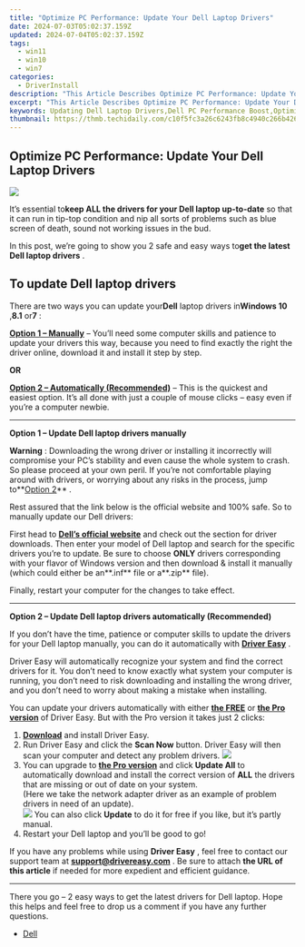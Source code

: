 ```yaml
---
title: "Optimize PC Performance: Update Your Dell Laptop Drivers"
date: 2024-07-03T05:02:37.159Z
updated: 2024-07-04T05:02:37.159Z
tags:
  - win11
  - win10
  - win7
categories:
  - DriverInstall
description: "This Article Describes Optimize PC Performance: Update Your Dell Laptop Drivers"
excerpt: "This Article Describes Optimize PC Performance: Update Your Dell Laptop Drivers"
keywords: Updating Dell Laptop Drivers,Dell PC Performance Boost,Optimize Laptop Speed,Dell Drivers Update Guide,Enhanced Laptop Performance,Dell System Update Tips,System Optimization with Dell Updates
thumbnail: https://thmb.techidaily.com/c10f5fc3a26c6243fb8c4940c266b426236bd87cd21bd2e8e71da4c4f75545bc.jpg
---
```


## Optimize PC Performance: Update Your Dell Laptop Drivers

![](https://images.drivereasy.com/wp-content/uploads/2018/08/img_5b7a8e7292419.jpg)

 It’s essential to**keep ALL the drivers for your Dell laptop up-to-date** so that it can run in tip-top condition and nip all sorts of problems such as blue screen of death, sound not working issues in the bud.

 In this post, we’re going to show you 2 safe and easy ways to**get the latest Dell laptop drivers** .

## To update Dell laptop drivers

 There are two ways you can update your**Dell** laptop drivers in**Windows 10** ,**8.1** or**7** :

[**Option 1 – Manually**](#O1) – You’ll need some computer skills and patience to update your drivers this way, because you need to find exactly the right the driver online, download it and install it step by step.

**OR**

[**Option 2 – Automatically (Recommended)**](#O2) – This is the quickest and easiest option. It’s all done with just a couple of mouse clicks – easy even if you’re a computer newbie.

---

 **Option 1 – Update Dell laptop drivers manually**

**Warning** : Downloading the wrong driver or installing it incorrectly will compromise your PC’s stability and even cause the whole system to crash. So please proceed at your own peril. If you’re not comfortable playing around with drivers, or worrying about any risks in the process, jump to**[Option 2](#O2)** .

 Rest assured that the link below is the official website and 100% safe. So to manually update our Dell drivers:

 First head to **[Dell’s official website](https://shop-links.co/link/?exclusive=1&publisher_slug=itechdaily19598&url=https%3A%2F%2Fwww.dell.com%2Fen-us)** [](https://shop-links.co/link/?exclusive=1&publisher_slug=itechdaily19598&url=https%3A%2F%2Fwww.dell.com%2Fen-us) and check out the section for driver downloads. Then enter your model of Dell laptop and search for the specific drivers you’re to update. Be sure to choose **ONLY** drivers corresponding with your flavor of Windows version and then download & install it manually (which could either be an**.inf** file or a**.zip** file).

Finally, restart your computer for the changes to take effect.

---

 **Option 2 – Update Dell laptop drivers automatically (Recommended)**

 If you don’t have the time, patience or computer skills to update the  drivers for your Dell laptop manually, you can do it automatically with **[Driver Easy](https://tools.techidaily.com/drivereasy/download/)**  .

 Driver Easy will automatically recognize your system and find the correct drivers for it. You don’t need to know exactly what system your computer is running, you don’t need to risk downloading and installing the wrong driver, and you don’t need to worry about making a mistake when installing.

 You can update your drivers automatically with either **[the FREE](https://tools.techidaily.com/drivereasy/download/)**  or **[the Pro version](https://tools.techidaily.com/drivereasy/download/)**  of Driver Easy. But with the Pro version it takes just 2 clicks:

1. **[Download](https://tools.techidaily.com/drivereasy/download/)**  and install Driver Easy.
2. Run Driver Easy and click the **Scan Now** button. Driver Easy will then scan your computer and detect any problem drivers. ![](https://images.drivereasy.com/wp-content/uploads/2018/07/img_5b5aefd675a7c.jpg)
3. You can upgrade to **[the Pro version](https://tools.techidaily.com/drivereasy/download/)**  and click **Update All** to automatically download and install the correct version of **ALL**  the drivers that are missing or out of date on your system.  
 (Here we take the network adapter driver as an example of problem drivers in need of an update).  
![](https://images.drivereasy.com/wp-content/uploads/2018/07/img_5b5af0deb80ba.jpg) You can also click **Update**   to do it for free if you like, but it’s partly manual.
4. Restart your Dell laptop and you’ll be good to go!

 If you have any problems while using **Driver Easy** , feel free to contact our support team at **<support@drivereasy.com>** . Be sure to attach **the URL of this article** if needed for more expedient and efficient guidance.

---

 There you go – 2 easy ways to get the latest drivers for Dell laptop. Hope this helps and feel free to drop us a comment if you have any further questions.

* [Dell](https://tools.techidaily.com/drivereasy/download/)

<ins class="adsbygoogle"
     style="display:block"
     data-ad-format="autorelaxed"
     data-ad-client="ca-pub-7571918770474297"
     data-ad-slot="1223367746"></ins>



<ins class="adsbygoogle"
     style="display:block"
     data-ad-client="ca-pub-7571918770474297"
     data-ad-slot="8358498916"
     data-ad-format="auto"
     data-full-width-responsive="true"></ins>



